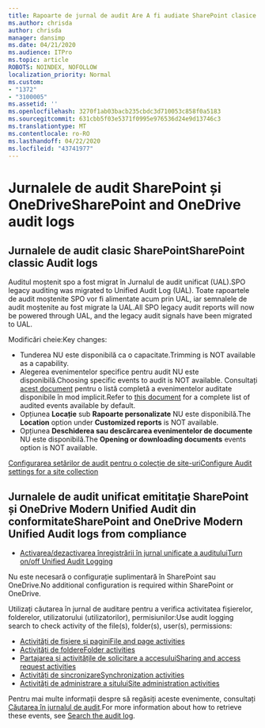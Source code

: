 ```yaml
---
title: Rapoarte de jurnal de audit Are A fi audiate SharePoint clasice
ms.author: chrisda
author: chrisda
manager: dansimp
ms.date: 04/21/2020
ms.audience: ITPro
ms.topic: article
ROBOTS: NOINDEX, NOFOLLOW
localization_priority: Normal
ms.custom:
- "1372"
- "3100005"
ms.assetid: ''
ms.openlocfilehash: 3270f1ab03bacb235cbdc3d710053c858f0a5183
ms.sourcegitcommit: 631cbb5f03e5371f0995e976536d24e9d13746c3
ms.translationtype: MT
ms.contentlocale: ro-RO
ms.lasthandoff: 04/22/2020
ms.locfileid: "43741977"
---
```

# <a name="sharepoint-and-onedrive-audit-logs"></a><span data-ttu-id="ae56e-102">Jurnalele de audit SharePoint și OneDrive</span><span class="sxs-lookup"><span data-stu-id="ae56e-102">SharePoint and OneDrive audit logs</span></span>

## <a name="sharepoint-classic-audit-logs"></a><span data-ttu-id="ae56e-103">Jurnalele de audit clasic SharePoint</span><span class="sxs-lookup"><span data-stu-id="ae56e-103">SharePoint classic Audit logs</span></span>

<span data-ttu-id="ae56e-104">Auditul moștenit spo a fost migrat în Jurnalul de audit unificat (UAL).</span><span class="sxs-lookup"><span data-stu-id="ae56e-104">SPO legacy auditing was migrated to Unified Audit Log (UAL).</span></span> <span data-ttu-id="ae56e-105">Toate rapoartele de audit moștenite SPO vor fi alimentate acum prin UAL, iar semnalele de audit moștenite au fost migrate la UAL.</span><span class="sxs-lookup"><span data-stu-id="ae56e-105">All SPO legacy audit reports will now be powered through UAL, and the legacy audit signals have been migrated to UAL.</span></span>

<span data-ttu-id="ae56e-106">Modificări cheie:</span><span class="sxs-lookup"><span data-stu-id="ae56e-106">Key changes:</span></span>

* <span data-ttu-id="ae56e-107">Tunderea NU este disponibilă ca o capacitate.</span><span class="sxs-lookup"><span data-stu-id="ae56e-107">Trimming is NOT available as a capability.</span></span>
* <span data-ttu-id="ae56e-108">Alegerea evenimentelor specifice pentru audit NU este disponibilă.</span><span class="sxs-lookup"><span data-stu-id="ae56e-108">Choosing specific events to audit is NOT available.</span></span> <span data-ttu-id="ae56e-109">Consultați [acest document](https://docs.microsoft.com/office365/securitycompliance/search-the-audit-log-in-security-and-compliance) pentru o listă completă a evenimentelor auditate disponibile în mod implicit.</span><span class="sxs-lookup"><span data-stu-id="ae56e-109">Refer to [this document](https://docs.microsoft.com/office365/securitycompliance/search-the-audit-log-in-security-and-compliance) for a complete list of audited events available by default.</span></span>
* <span data-ttu-id="ae56e-110">Opțiunea **Locație** sub **Rapoarte personalizate** NU este disponibilă.</span><span class="sxs-lookup"><span data-stu-id="ae56e-110">The **Location** option under **Customized reports** is NOT available.</span></span>
* <span data-ttu-id="ae56e-111">Opțiunea **Deschiderea sau descărcarea evenimentelor de documente** NU este disponibilă.</span><span class="sxs-lookup"><span data-stu-id="ae56e-111">The **Opening or downloading documents** events option is NOT available.</span></span>

[<span data-ttu-id="ae56e-112">Configurarea setărilor de audit pentru o colecție de site-uri</span><span class="sxs-lookup"><span data-stu-id="ae56e-112">Configure Audit settings for a site collection</span></span>](https://support.office.com/article/Configure-audit-settings-for-a-site-collection-A9920C97-38C0-44F2-8BCB-4CF1E2AE22D2)

## <a name="sharepoint-and-onedrive-modern-unified-audit-logs-from-compliance"></a><span data-ttu-id="ae56e-113">Jurnalele de audit unificat emititație SharePoint și OneDrive Modern Unified Audit din conformitate</span><span class="sxs-lookup"><span data-stu-id="ae56e-113">SharePoint and OneDrive Modern Unified Audit logs from compliance</span></span>

* [<span data-ttu-id="ae56e-114">Activarea/dezactivarea înregistrării în jurnal unificate a auditului</span><span class="sxs-lookup"><span data-stu-id="ae56e-114">Turn on/off Unified Audit Logging</span></span>](https://docs.microsoft.com/office365/securitycompliance/turn-audit-log-search-on-or-off) 

<span data-ttu-id="ae56e-115">Nu este necesară o configurație suplimentară în SharePoint sau OneDrive.</span><span class="sxs-lookup"><span data-stu-id="ae56e-115">No additional configuration is required within SharePoint or OneDrive.</span></span>

<span data-ttu-id="ae56e-116">Utilizați căutarea în jurnal de auditare pentru a verifica activitatea fișierelor, folderelor, utilizatorului (utilizatorilor), permisiunilor:</span><span class="sxs-lookup"><span data-stu-id="ae56e-116">Use audit logging search to check activity of the file(s), folder(s), user(s), permissions:</span></span>

* [<span data-ttu-id="ae56e-117">Activități de fișiere și pagini</span><span class="sxs-lookup"><span data-stu-id="ae56e-117">File and page activities</span></span>](https://docs.microsoft.com/office365/securitycompliance/search-the-audit-log-in-security-and-compliance)
* [<span data-ttu-id="ae56e-118">Activități de foldere</span><span class="sxs-lookup"><span data-stu-id="ae56e-118">Folder activities</span></span>](https://docs.microsoft.com/office365/securitycompliance/search-the-audit-log-in-security-and-compliance#folder-activities)
* [<span data-ttu-id="ae56e-119">Partajarea și activitățile de solicitare a accesului</span><span class="sxs-lookup"><span data-stu-id="ae56e-119">Sharing and access request activities</span></span>](https://docs.microsoft.com/office365/securitycompliance/search-the-audit-log-in-security-and-compliance#sharing-and-access-request-activities)
* [<span data-ttu-id="ae56e-120">Activități de sincronizare</span><span class="sxs-lookup"><span data-stu-id="ae56e-120">Synchronization activities</span></span>](https://docs.microsoft.com/office365/securitycompliance/search-the-audit-log-in-security-and-compliance#synchronization-activities)
* [<span data-ttu-id="ae56e-121">Activități de administrare a sitului</span><span class="sxs-lookup"><span data-stu-id="ae56e-121">Site administration activities</span></span>](https://docs.microsoft.com/office365/securitycompliance/search-the-audit-log-in-security-and-compliance#site-administration-activities)

<span data-ttu-id="ae56e-122">Pentru mai multe informații despre să regăsiți aceste evenimente, consultați [Căutarea în jurnalul de audit](https://docs.microsoft.com/office365/securitycompliance/search-the-audit-log-in-security-and-compliance#search-the-audit-log).</span><span class="sxs-lookup"><span data-stu-id="ae56e-122">For more information about how to retrieve these events, see [Search the audit log](https://docs.microsoft.com/office365/securitycompliance/search-the-audit-log-in-security-and-compliance#search-the-audit-log).</span></span>
